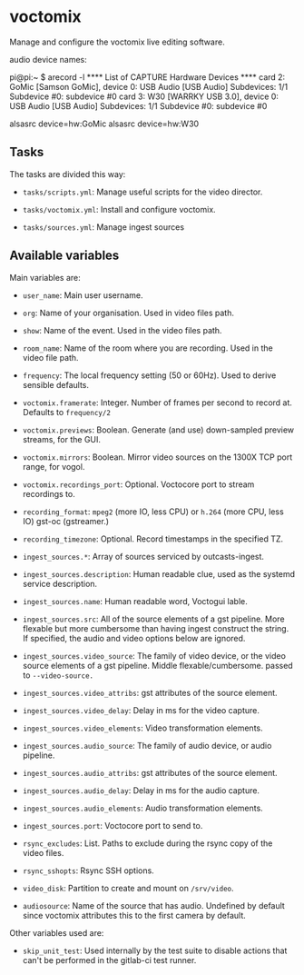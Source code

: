 # voctomix

Manage and configure the voctomix live editing software.

audio device names:

pi@pi:~ $ arecord -l
**** List of CAPTURE Hardware Devices ****
card 2: GoMic [Samson GoMic], device 0: USB Audio [USB Audio]
  Subdevices: 1/1
  Subdevice #0: subdevice #0
card 3: W30 [WARRKY USB 3.0], device 0: USB Audio [USB Audio]
  Subdevices: 1/1
  Subdevice #0: subdevice #0

alsasrc device=hw:GoMic
alsasrc device=hw:W30

## Tasks

The tasks are divided this way:

* `tasks/scripts.yml`: Manage useful scripts for the video director.

* `tasks/voctomix.yml`: Install and configure voctomix.

* `tasks/sources.yml`: Manage ingest sources

## Available variables

Main variables are:

* `user_name`: Main user username.

* `org`: Name of your organisation. Used in video files path.

* `show`: Name of the event. Used in the video files path.

* `room_name`: Name of the room where you are recording. Used in the video file
               path.

* `frequency`: The local frequency setting (50 or 60Hz). Used to derive
               sensible defaults.

* `voctomix.framerate`: Integer. Number of frames per second to record at.
                        Defaults to `frequency/2`

* `voctomix.previews`: Boolean. Generate (and use) down-sampled preview
                       streams, for the GUI.

* `voctomix.mirrors`: Boolean. Mirror video sources on the 1300X TCP port
                      range, for vogol.

* `voctomix.recordings_port`: Optional. Voctocore port to stream recordings to.

* `recording_format`: `mpeg2` (more IO, less CPU) or `h.264` (more CPU, less IO) gst-oc (gstreamer.)

* `recording_timezone`: Optional. Record timestamps in the specified TZ.

* `ingest_sources.*`: Array of sources serviced by outcasts-ingest.

* `ingest_sources.description`: Human readable clue, used as the systemd
  service description.

* `ingest_sources.name`: Human readable word, Voctogui lable.

* `ingest_sources.src`: All of the source elements of a gst pipeline. More
  flexable but more cumbersome than having ingest construct the string. If
  specified, the audio and video options below are ignored.

* `ingest_sources.video_source`: The family of video device,
  or the video source elements of a gst pipeline.  Middle flexable/cumbersome.
  passed to `--video-source.`

* `ingest_sources.video_attribs`: gst attributes of the source element.

* `ingest_sources.video_delay`: Delay in ms for the video capture.

* `ingest_sources.video_elements`: Video transformation elements.

* `ingest_sources.audio_source`: The family of audio device, or audio pipeline.

* `ingest_sources.audio_attribs`: gst attributes of the source element.

* `ingest_sources.audio_delay`: Delay in ms for the audio capture.

* `ingest_sources.audio_elements`: Audio transformation elements.

* `ingest_sources.port`: Voctocore port to send to.

* `rsync_excludes`: List. Paths to exclude during the rsync copy of the video
                    files.

* `rsync_sshopts`: Rsync SSH options.

* `video_disk`: Partition to create and mount on `/srv/video`.

* `audiosource`: Name of the source that has audio. Undefined by default since
                 voctomix attributes this to the first camera by default.

Other variables used are:

* `skip_unit_test`:  Used internally by the test suite to disable actions that
                     can't be performed in the gitlab-ci test runner.
